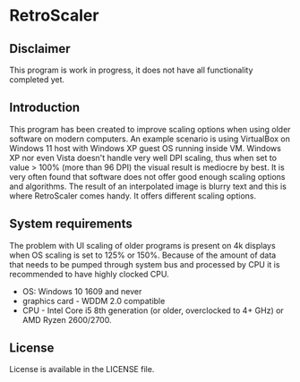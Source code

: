 # RetroScaler

## Disclaimer

This program is work in progress, it does not have all functionality completed yet.

## Introduction

This program has been created to improve scaling options when using older software on modern computers.
An example scenario is using VirtualBox on Windows 11 host with Windows XP guest OS running inside VM.
Windows XP nor even Vista doesn't handle very well DPI scaling, thus when set to value > 100% (more than 96 DPI) the visual result is mediocre by best. It is very often found that software does not offer good enough scaling options and algorithms. The result of an interpolated image is blurry text and this is where RetroScaler comes handy. It offers different scaling options.

## System requirements

The problem with UI scaling of older programs is present on 4k displays when OS scaling is set to 125% or 150%. Because of the amount of data that needs to be pumped through system bus and processed by CPU it is recommended to have highly clocked CPU.

* OS: Windows 10 1609 and never
* graphics card - WDDM 2.0 compatible
* CPU - Intel Core i5 8th generation (or older, overclocked to 4+ GHz) or AMD Ryzen 2600/2700.

## License

License is available in the LICENSE file.
